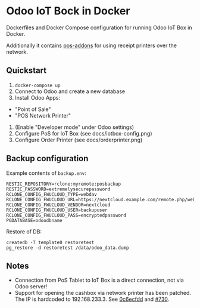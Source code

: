 # Odoo IoT Bock in Docker

Dockerfiles and Docker Compose configuration for running Odoo IoT Box in Docker.

Additionally it contains  [pos-addons](https://github.com/it-projects-llc/pos-addons)
for using receipt printers over the network.

## Quickstart

1. `docker-compose up`
1. Connect to Odoo and create a new database
1. Install Odoo Apps:
  * "Point of Sale"
  * "POS Network Printer"
1. (Enable "Developer mode" under Odoo settings)
1. Configure PoS for IoT Box (see docs/iotbox-config.png)
1. Configure Order Printer (see docs/orderprinter.png)

## Backup configuration

Example contents of `backup.env`:

```
RESTIC_REPOSITORY=rclone:myremote:posbackup
RESTIC_PASSWORD=extremelysecurepassword
RCLONE_CONFIG_FWUCLOUD_TYPE=webdav
RCLONE_CONFIG_FWUCLOUD_URL=https://nextcloud.example.com/remote.php/webdav/
RCLONE_CONFIG_FWUCLOUD_VENDOR=nextcloud
RCLONE_CONFIG_FWUCLOUD_USER=backupuser
RCLONE_CONFIG_FWUCLOUD_PASS=encryptedpassword
PGDATABASE=odoodbname
```

Restore of DB:

```
createdb -T template0 restoretest
pg_restore -d restoretest /data/odoo_data.dump
```

## Notes

* Connection from PoS Tablet to IoT Box is a direct connection, not via Odoo server!
* Support for opening the cashbox via network printer has been patched. The IP is hardcoded
  to 192.168.233.3. See [0c6ecfdd](https://github.com/tobru/posbox-docker/commit/0c6ecfdd470dad07b9f9c26ecc0fd413c6d605b1)
  and [#730](https://github.com/it-projects-llc/pos-addons/issues/730).
